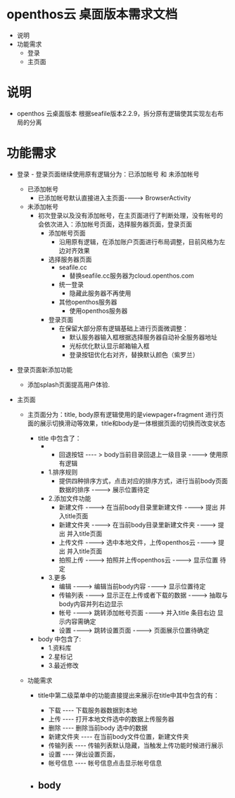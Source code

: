 # openthos云 桌面版本需求文档
  - 说明 
  - 功能需求
    - 登录
    - 主页面
  
# 说明
  - openthos 云桌面版本 根据seafile版本2.2.9，拆分原有逻辑使其实现左右布局的分离
  
# 功能需求
  - 登录 - 登录页面继续使用原有逻辑分为：已添加帐号 和 未添加帐号
      - 已添加帐号
        - 已添加帐号默认直接进入主页面----> BrowserActivity
      - 未添加帐号
        - 初次登录以及没有添加帐号，在主页面进行了判断处理，没有帐号的会依次进入：添加帐号页面，选择服务器页面，登录页面
          - 添加帐号页面
            - 沿用原有逻辑，在添加账户页面进行布局调整，目前风格为左边对齐效果
          - 选择服务器页面
            - seafile.cc
              - 替换seafile.cc服务器为cloud.openthos.com
            - 统一登录
              - 隐藏此服务器不再使用
            - 其他openthos服务器
              - 使用openthos服务器
          - 登录页面
            - 在保留大部分原有逻辑基础上进行页面微调整：
              - 默认服务器输入框根据选择服务器自动补全服务器地址
              - 光标优化默认显示邮箱输入框
              - 登录按钮优化右对齐，替换默认颜色（紫罗兰）
              
  - 登录页面新添加功能
    - 添加splash页面提高用户体验.
    
- 主页面
  - 主页面分为：title, body原有逻辑使用的是viewpager+fragment 进行页面的展示切换滑动等效果，title和body是一体根据页面的切换而改变状态
    - title 中包含了：
      - - 回退按钮 ---- > body当前目录回退上一级目录 ----> 使用原有逻辑
      - 1.排序规则
        - 提供四种排序方式，点击对应的排序方式，进行当前body页面数据的排序  ----> 展示位置待定
      - 2.添加文件功能
        - 新建文件     ---->  在当前body目录里新建文件     ----> 提出 并入title页面 
        - 新建文件夹   ----> 在当前body目录里新建文件夹     ----> 提出 并入title页面 
        - 上传文件     ---->  选中本地文件，上传openthos云 ---->  提出 并入title页面 
        - 拍照上传     ----> 拍照并上传openthos云         ----> 显示位置 待定
      - 3.更多
        - 编辑      ----> 编辑当前body内容        ---->  显示位置待定
        - 传输列表  ----> 显示正在上传或者下载的数据 ---->  抽取与body内容并列右边显示
        - 帐号      ----> 跳转添加帐号页面         ---->  并入title 条目右边 显示内容需确定
        - 设置      ----> 跳转设置页面             ----> 页面展示位置待确定
    - body 中包含了:
      - 1.资料库
      - 2.星标记
      - 3.最近修改
   
   - 功能需求 
     - title中第二级菜单中的功能直接提出来展示在title中其中包含的有：
       
       - 下载    ---- 下载服务器数据到本地
       - 上传    ----  打开本地文件选中的数据上传服务器
       - 删除    ----  删除当前body 选中的数据
       - 新建文件夹 ---- 在当前body文件位置，新建文件夹
       - 传输列表  ---- 传输列表默认隐藏，当触发上传功能时候进行展示
       - 设置     ----  弹出设置页面，
       - 帐号信息  ---- 帐号信息点击显示帐号信息
     - body 
       -  









  
  
